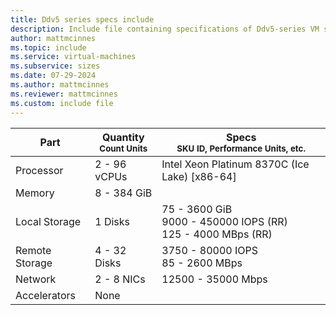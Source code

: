 ```yaml
---
title: Ddv5 series specs include
description: Include file containing specifications of Ddv5-series VM sizes.
author: mattmcinnes
ms.topic: include
ms.service: virtual-machines
ms.subservice: sizes
ms.date: 07-29-2024
ms.author: mattmcinnes
ms.reviewer: mattmcinnes
ms.custom: include file
---
```

| Part | Quantity <br><sup>Count Units | Specs <br><sup>SKU ID, Performance Units, etc.  |
|---|---|---|
| Processor      | 2 - 96 vCPUs       | Intel Xeon Platinum 8370C (Ice Lake) [x86-64]                                                 |
| Memory         | 8 - 384 GiB          |                                                    |
| Local Storage  | 1 Disks     | 75 - 3600 GiB <br>9000 - 450000 IOPS (RR) <br>125 - 4000 MBps (RR)|
| Remote Storage | 4 - 32 Disks    | 3750 - 80000 IOPS <br>85 - 2600 MBps                     |
| Network        | 2 - 8 NICs          | 12500 - 35000 Mbps                                            |
| Accelerators   | None              |                                                     |
